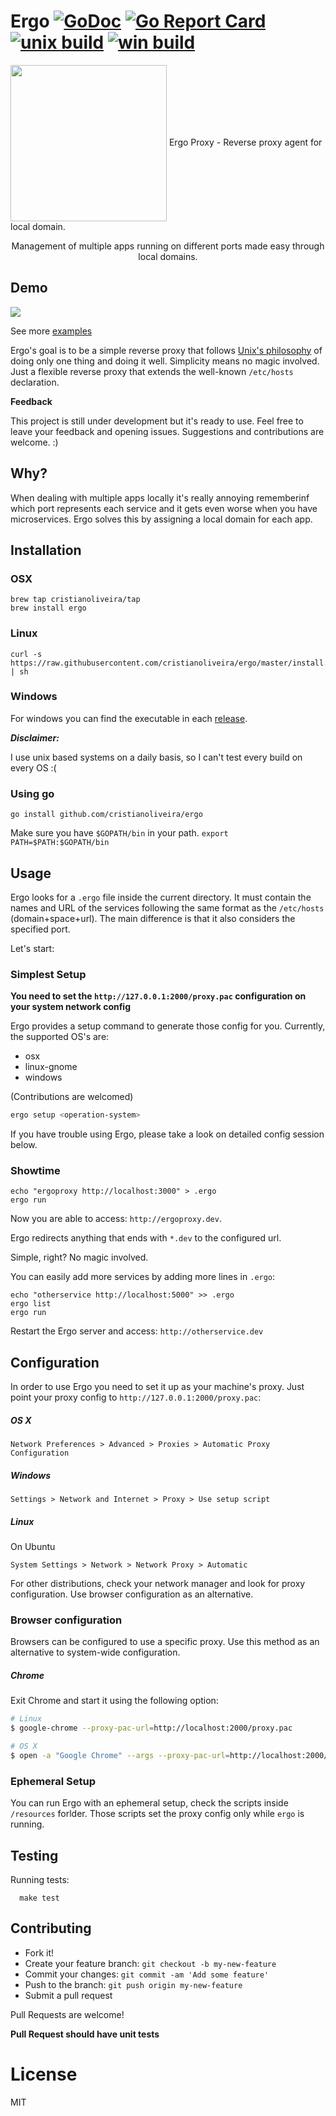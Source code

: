 
# Ergo [![GoDoc](https://godoc.org/github.com/cristianoliveira/ergo?status.svg)](https://godoc.org/github.com/cristianoliveira/ergo) [![Go Report Card](https://goreportcard.com/badge/github.com/cristianoliveira/ergo)](https://goreportcard.com/report/github.com/cristianoliveira/ergo) [![unix build](https://img.shields.io/travis/cristianoliveira/ergo.svg?label=unix)](https://travis-ci.org/cristianoliveira/ergo) [![win build](https://img.shields.io/appveyor/ci/cristianoliveira/ergo.svg?label=win)](https://ci.appveyor.com/project/cristianoliveira/ergo) 

<p align="left" >
<img src="https://s-media-cache-ak0.pinimg.com/736x/aa/bc/3b/aabc3b2b789f478ffb87ac2f0bdd2d33--ergo-proxy-manga-anime.jpg" width="250" align="center" />
<span>Ergo Proxy - Reverse proxy agent for local domain.</span>

</p>

<p align="center">
  Management of multiple apps running on different ports made easy through local domains.
</p>

## Demo

<img src="https://raw.githubusercontent.com/cristianoliveira/ergo/master/demo.gif" align="center" />

See more [examples](https://github.com/cristianoliveira/ergo/tree/master/examples)

Ergo's goal is to be a simple reverse proxy that follows [Unix's philosophy](https://en.wikipedia.org/wiki/Unix_philosophy) of doing only one thing and doing it well. Simplicity means no magic involved. Just a flexible reverse proxy that extends the well-known `/etc/hosts` declaration.

**Feedback**

This project is still under development but it's ready to use. Feel free to leave your 
feedback and opening issues. Suggestions and contributions are welcome. :)

## Why?

When dealing with multiple apps locally it's really annoying rememberinf which port represents each service and it gets even worse when you have microservices. Ergo solves this by assigning a local domain for each app.

## Installation

### OSX
```
brew tap cristianoliveira/tap
brew install ergo
```

### Linux
```
curl -s https://raw.githubusercontent.com/cristianoliveira/ergo/master/install.sh | sh
```

### Windows
For windows you can find the executable in each [release](https://github.com/cristianoliveira/ergo/releases).

***Disclaimer:***

I use unix based systems on a daily basis, so I can't test every build on every OS :(

### Using go
```
go install github.com/cristianoliveira/ergo
```
Make sure you have `$GOPATH/bin` in your path. `export PATH=$PATH:$GOPATH/bin`

## Usage

Ergo looks for a `.ergo` file inside the current directory. It must contain the names and URL of the services following the same format as the `/etc/hosts` (domain+space+url). The main difference is that it also considers the specified port.

Let's start:

### Simplest Setup

**You need to set the `http://127.0.0.1:2000/proxy.pac` configuration on your system network config**

Ergo provides a setup command to generate those config for you. Currently, the supported OS's are:

 - osx
 - linux-gnome
 - windows

(Contributions are welcomed)

```bash
ergo setup <operation-system>
```

If you have trouble using Ergo, please take a look on detailed config session below.

### Showtime

```
echo "ergoproxy http://localhost:3000" > .ergo
ergo run
```
Now you are able to access: `http://ergoproxy.dev`.

Ergo redirects anything that ends with `*.dev` to the configured url.

Simple, right? No magic involved.

You can easily add more services by adding more lines in `.ergo`:
```
echo "otherservice http://localhost:5000" >> .ergo
ergo list
ergo run
```

Restart the Ergo server and access: `http://otherservice.dev`

## Configuration

In order to use Ergo you need to set it up as your machine's proxy. Just point your proxy config to `http://127.0.0.1:2000/proxy.pac`:

##### OS X

`Network Preferences > Advanced > Proxies > Automatic Proxy Configuration`

##### Windows

`Settings > Network and Internet > Proxy > Use setup script`

##### Linux

On Ubuntu

`System Settings > Network > Network Proxy > Automatic`

For other distributions, check your network manager and look for proxy configuration. Use browser configuration as an alternative.

### Browser configuration

Browsers can be configured to use a specific proxy. Use this method as an alternative to system-wide configuration.

##### Chrome

Exit Chrome and start it using the following option:

```sh
# Linux
$ google-chrome --proxy-pac-url=http://localhost:2000/proxy.pac

# OS X
$ open -a "Google Chrome" --args --proxy-pac-url=http://localhost:2000/proxy.pac
```

### Ephemeral Setup

You can run Ergo with an ephemeral setup, check the scripts inside `/resources` forlder. Those scripts set the proxy config only while `ergo` is running.

## Testing 

Running tests:
```
  make test
```

## Contributing
 - Fork it!
 - Create your feature branch: `git checkout -b my-new-feature`
 - Commit your changes: `git commit -am 'Add some feature'`
 - Push to the branch: `git push origin my-new-feature`
 - Submit a pull request

Pull Requests are welcome!

**Pull Request should have unit tests**

# License

MIT
